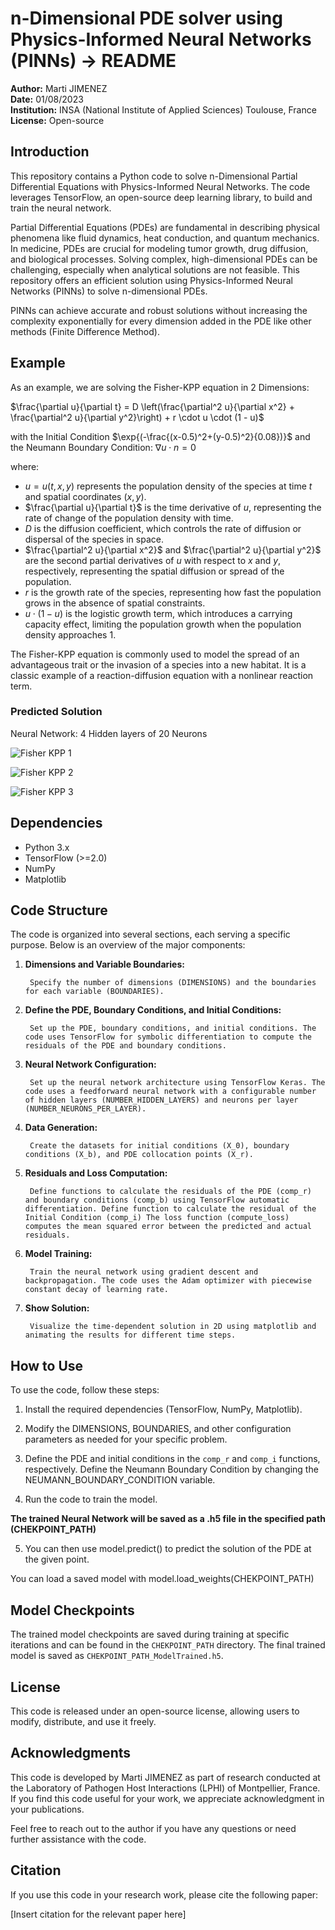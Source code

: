 # n-Dimensional PDE solver using Physics-Informed Neural Networks (PINNs) -> README

**Author:** Marti JIMENEZ  
**Date:** 01/08/2023  
**Institution:** INSA (National Institute of Applied Sciences) Toulouse, France  
**License:** Open-source  

## Introduction

This repository contains a Python code to solve n-Dimensional Partial Differential Equations with Physics-Informed Neural Networks. The code leverages TensorFlow, an open-source deep learning library, to build and train the neural network. 

Partial Differential Equations (PDEs) are fundamental in describing physical phenomena like fluid dynamics, heat conduction, and quantum mechanics. In medicine, PDEs are crucial for modeling tumor growth, drug diffusion, and biological processes. Solving complex, high-dimensional PDEs can be challenging, especially when analytical solutions are not feasible. This repository offers an efficient solution using Physics-Informed Neural Networks (PINNs) to solve n-dimensional PDEs.

PINNs can achieve accurate and robust solutions without increasing the complexity exponentially for every dimension added in the PDE like other methods (Finite Difference Method).



## Example

As an example, we are solving the Fisher-KPP equation in 2 Dimensions:

$\frac{\partial u}{\partial t} = D \left(\frac{\partial^2 u}{\partial x^2} + \frac{\partial^2 u}{\partial y^2}\right) + r \cdot u \cdot (1 - u)$

with the Initial Condition $\exp{(-\frac{(x-0.5)^2+(y-0.5)^2}{0.08})}$ and the Neumann Boundary Condition: $\nabla u \cdot n = 0$

where:
- $u = u(t, x, y)$ represents the population density of the species at time $t$ and spatial coordinates $(x, y)$.
- $\frac{\partial u}{\partial t}$ is the time derivative of $u$, representing the rate of change of the population density with time.
- $D$ is the diffusion coefficient, which controls the rate of diffusion or dispersal of the species in space.
- $\frac{\partial^2 u}{\partial x^2}$ and $\frac{\partial^2 u}{\partial y^2}$ are the second partial derivatives of $u$ with respect to $x$ and $y$, respectively, representing the spatial diffusion or spread of the population.
- $r$ is the growth rate of the species, representing how fast the population grows in the absence of spatial constraints.
- $u \cdot (1 - u)$ is the logistic growth term, which introduces a carrying capacity effect, limiting the population growth when the population density approaches 1.

The Fisher-KPP equation is commonly used to model the spread of an advantageous trait or the invasion of a species into a new habitat. It is a classic example of a reaction-diffusion equation with a nonlinear reaction term.

### Predicted Solution
Neural Network: 4 Hidden layers of 20 Neurons

![Fisher KPP 1](./FisherKpp1)

![Fisher KPP 2](./FisherKpp2)

![Fisher KPP 3](./FisherKpp3)

## Dependencies

- Python 3.x
- TensorFlow (>=2.0)
- NumPy
- Matplotlib

## Code Structure

The code is organized into several sections, each serving a specific purpose. Below is an overview of the major components:

1. **Dimensions and Variable Boundaries:**

        Specify the number of dimensions (DIMENSIONS) and the boundaries for each variable (BOUNDARIES).
   
2. **Define the PDE, Boundary Conditions, and Initial Conditions:** 

        Set up the PDE, boundary conditions, and initial conditions. The code uses TensorFlow for symbolic differentiation to compute the residuals of the PDE and boundary conditions.

3. **Neural Network Configuration:**

        Set up the neural network architecture using TensorFlow Keras. The code uses a feedforward neural network with a configurable number of hidden layers (NUMBER_HIDDEN_LAYERS) and neurons per layer (NUMBER_NEURONS_PER_LAYER).

4. **Data Generation:**

        Create the datasets for initial conditions (X_0), boundary conditions (X_b), and PDE collocation points (X_r).

5. **Residuals and Loss Computation:**

        Define functions to calculate the residuals of the PDE (comp_r) and boundary conditions (comp_b) using TensorFlow automatic differentiation. Define function to calculate the residual of the Initial Condition (comp_i) The loss function (compute_loss) computes the mean squared error between the predicted and actual residuals.

6. **Model Training:**

        Train the neural network using gradient descent and backpropagation. The code uses the Adam optimizer with piecewise constant decay of learning rate.

7. **Show Solution:**

        Visualize the time-dependent solution in 2D using matplotlib and animating the results for different time steps.

## How to Use

To use the code, follow these steps:

1. Install the required dependencies (TensorFlow, NumPy, Matplotlib).

2. Modify the DIMENSIONS, BOUNDARIES, and other configuration parameters as needed for your specific problem.

3. Define the PDE and initial conditions in the `comp_r` and `comp_i` functions, respectively. Define the Neumann Boundary Condition by changing the NEUMANN_BOUNDARY_CONDITION variable.

4. Run the code to train the model.

    
**The trained Neural Network will be saved as a .h5 file in the specified path (CHEKPOINT_PATH)**

5. You can then use model.predict() to predict the solution of the PDE at the given point.

You can load a saved model with model.load_weights(CHEKPOINT_PATH)

## Model Checkpoints

The trained model checkpoints are saved during training at specific iterations and can be found in the `CHEKPOINT_PATH` directory. The final trained model is saved as `CHEKPOINT_PATH_ModelTrained.h5`.

## License

This code is released under an open-source license, allowing users to modify, distribute, and use it freely.

## Acknowledgments

This code is developed by Marti JIMENEZ as part of research conducted at the Laboratory of Pathogen Host Interactions (LPHI) of Montpellier, France. If you find this code useful for your work, we appreciate acknowledgment in your publications.

Feel free to reach out to the author if you have any questions or need further assistance with the code.

## Citation

If you use this code in your research work, please cite the following paper:

[Insert citation for the relevant paper here]
